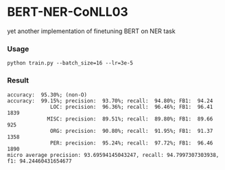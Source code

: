# BERT-NER-CoNLL03
yet another implementation of finetuning BERT on NER task

### Usage
```
python train.py --batch_size=16 --lr=3e-5
```

### Result
```
accuracy:  95.30%; (non-O)
accuracy:  99.15%; precision:  93.70%; recall:  94.80%; FB1:  94.24
              LOC: precision:  96.36%; recall:  96.46%; FB1:  96.41  1839
             MISC: precision:  89.51%; recall:  89.80%; FB1:  89.66  925
              ORG: precision:  90.80%; recall:  91.95%; FB1:  91.37  1358
              PER: precision:  95.24%; recall:  97.72%; FB1:  96.46  1890
micro average precision: 93.69594145043247, recall: 94.7997307303938, f1: 94.24460431654677
```
